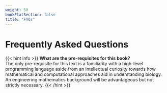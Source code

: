 ```yaml
---
weight: 50
bookFlatSection: false
title: "FAQs"
---
```


# Frequently Asked Questions

{{< hint info >}}
**What are the pre-requisites for this book?**  
The only pre-requisite for this text is a familiarity with a high-level programming language aside from an intellectual curiosity towards how mathematical and computational approaches aid in understanding biology. An engineering mathematics background will be advantageous but not strictly necessary.
{{< /hint >}}


